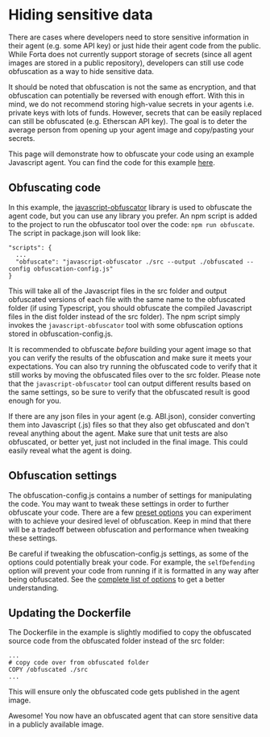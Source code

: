 # Hiding sensitive data

There are cases where developers need to store sensitive information in their agent (e.g. some API key) or just hide their agent code from the public. While Forta does not currently support storage of secrets (since all agent images are stored in a public repository), developers can still use code obfuscation as a way to hide sensitive data.

It should be noted that obfuscation is not the same as encryption, and that obfuscation can potentially be reversed with enough effort. With this in mind, we do not recommend storing high-value secrets in your agents i.e. private keys with lots of funds. However, secrets that can be easily replaced can still be obfuscated (e.g. Etherscan API key). The goal is to deter the average person from opening up your agent image and copy/pasting your secrets.

This page will demonstrate how to obfuscate your code using an example Javascript agent. You can find the code for this example [here](https://github.com/forta-protocol/forta-agent-examples/tree/master/hiding-sensitive-data-js).

## Obfuscating code

In this example, the [javascript-obfuscator](https://github.com/javascript-obfuscator/javascript-obfuscator) library is used to obfuscate the agent code, but you can use any library you prefer. An npm script is added to the project to run the obfuscator tool over the code: `npm run obfuscate`. The script in package.json will look like:

```
"scripts": {
  ...
  "obfuscate": "javascript-obfuscator ./src --output ./obfuscated --config obfuscation-config.js"
}
```

This will take all of the Javascript files in the src folder and output obfuscated versions of each file with the same name to the obfuscated folder (if using Typescript, you should obfuscate the compiled Javascript files in the dist folder instead of the src folder). The npm script simply invokes the `javascript-obfuscator` tool with some obfuscation options stored in obfuscation-config.js.

It is recommended to obfuscate _before_ building your agent image so that you can verify the results of the obfuscation and make sure it meets your expectations. You can also try running the obfuscated code to verify that it still works by moving the obfuscated files over to the src folder. Please note that the `javascript-obfuscator` tool can output different results based on the same settings, so be sure to verify that the obfuscated result is good enough for you.

If there are any json files in your agent (e.g. ABI.json), consider converting them into Javascript (.js) files so that they also get obfuscated and don't reveal anything about the agent. Make sure that unit tests are also obfuscated, or better yet, just not included in the final image. This could easily reveal what the agent is doing.

## Obfuscation settings

The obfuscation-config.js contains a number of settings for manipulating the code. You may want to tweak these settings in order to further obfuscate your code. There are a few [preset options](https://github.com/javascript-obfuscator/javascript-obfuscator#preset-options) you can experiment with to achieve your desired level of obfuscation. Keep in mind that there will be a tradeoff between obfuscation and performance when tweaking these settings.

Be careful if tweaking the obfuscation-config.js settings, as some of the options could potentially break your code. For example, the `selfDefending` option will prevent your code from running if it is formatted in any way after being obfuscated. See the [complete list of options](https://github.com/javascript-obfuscator/javascript-obfuscator#javascript-obfuscator-options) to get a better understanding.

## Updating the Dockerfile

The Dockerfile in the example is slightly modified to copy the obfuscated source code from the obfuscated folder instead of the src folder:

```
...
# copy code over from obfuscated folder
COPY /obfuscated ./src
...
```

This will ensure only the obfuscated code gets published in the agent image.

Awesome! You now have an obfuscated agent that can store sensitive data in a publicly available image.
